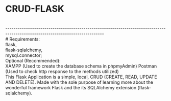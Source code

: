 # CRUD-FLASK
</br>
------------------------------------------------------------------------------------------------------------------------------
</br>
# Requirements:
</br>
flask,</br>
flask-sqlalchemy,</br>
mysql.connector;
</br>
Optional (Recommended):
</br>
XAMPP (Used to create the database schema in phpmyAdmin)
Postman (Used to check http response to the methods utilized)
</br>
This Flask Application is a simple, local, CRUD (CREATE, READ, UPDATE AND DELETE). Made with the sole purpose of learning more about the wonderful framework Flask and the its SQLAlchemy extension (flask-sqlalchemy).
